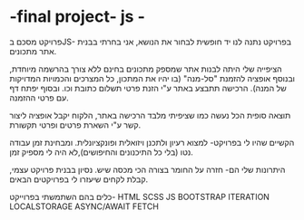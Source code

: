 # -final project- js -

פרויקט מסכם בJS-
בפרויקט נתנה לנו יד חופשית לבחור את הנושא,
אני בחרתי בבנית אתר מתכונים.

הציפייה שלי היתה לבנות אתר שמספק מתכונים בחינם ללא צורך בהרשמה מיוחדת,
ובנוסף אופציה להזמנת "סל-מנה" (בו יהיו את המתכון, כל המצרכים והכמויות המדויקות של המנה).
הרכישה תתבצע באתר ע"י הזנת פרטי תשלום כתובת וכו.
ובסוף יפתח דף עם פרטי ההזמנה.

תוצאה סופית הכל נעשה כמו שציפיתי מלבד הרכישה באתר,
הלקוח יקבל אופציה ליצור קשר ע"י השארת פרטים ופרטי תקשורת.

הקשיים שהיו לי בפרויקט-
למצוא רעיון ולתכנן ויזואלית ופונקציונלית.
ומבחינת זמן עבודה נטו (בלי כל התיכנונים והחיפושים),לא היה לי מספיק זמן.

היתרונות שלי הם-
חזרה על החומר בצורה הכי מכסה שיש.
נסיון בבנית פרויקט עצמי, קבלת לקחים שיעזרו לי בפרויקטים הבאים.

כלים בהם השתמשתי בפרוייקט-
HTML
SCSS
JS
BOOTSTRAP
ITERATION
LOCALSTORAGE
ASYNC/AWAIT
FETCH


